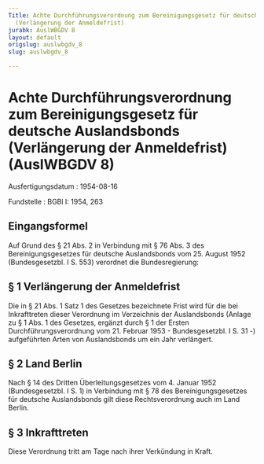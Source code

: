 ```yaml
---
Title: Achte Durchführungsverordnung zum Bereinigungsgesetz für deutsche Auslandsbonds
  (Verlängerung der Anmeldefrist)
jurabk: AuslWBGDV 8
layout: default
origslug: auslwbgdv_8
slug: auslwbgdv_8

---
```


# Achte Durchführungsverordnung zum Bereinigungsgesetz für deutsche Auslandsbonds (Verlängerung der Anmeldefrist) (AuslWBGDV 8)

Ausfertigungsdatum
:   1954-08-16

Fundstelle
:   BGBl I: 1954, 263



## Eingangsformel

Auf Grund des § 21 Abs. 2 in Verbindung mit § 76 Abs. 3 des Bereinigungsgesetzes für deutsche Auslandsbonds vom 25. August 1952 (Bundesgesetzbl. I S. 553) verordnet die Bundesregierung:


## § 1 Verlängerung der Anmeldefrist

Die in § 21 Abs. 1 Satz 1 des Gesetzes bezeichnete Frist wird für die bei Inkrafttreten dieser Verordnung im Verzeichnis der Auslandsbonds (Anlage zu § 1 Abs. 1 des Gesetzes,
ergänzt durch § 1 der Ersten Durchführungsverordnung vom 21. Februar 1953 - Bundesgesetzbl. I S. 31 -)              aufgeführten Arten von Auslandsbonds um ein Jahr verlängert.


## § 2 Land Berlin

Nach § 14 des Dritten Überleitungsgesetzes vom 4. Januar 1952 (Bundesgesetzbl. I S. 1) in Verbindung mit § 78 des Bereinigungsgesetzes für deutsche Auslandsbonds gilt diese Rechtsverordnung auch im Land Berlin.


## § 3 Inkrafttreten

Diese Verordnung tritt am Tage nach ihrer Verkündung in Kraft.

